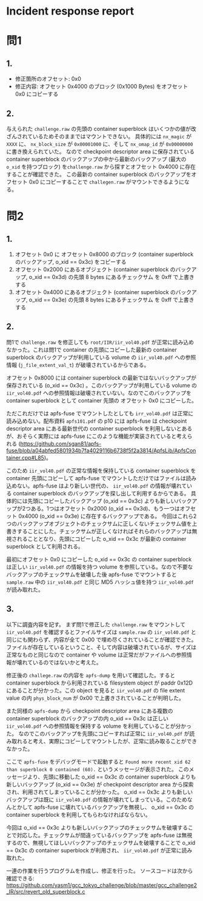 # Incident response report

# 問1
## 1.
- 修正箇所のオフセット: 0x0
- 修正内容: オフセット 0x4000 のブロック (0x1000 Bytes) をオフセット 0x0 にコピーする
## 2.
与えられた `challenge.raw` の先頭の container superblock はいくつかの値が改ざんされているためそのままではマウントできない。
具体的には `nx_magic` が `XXXX` に、 `nx_block_size` が `0x00001000` に、そして `nx_omap_id` が `0x00000000` に書き換えられていた。
なので checkpoint descriptor area に保存されている container superblock のバックアップの中から最新のバックアップ (最大の `o_xid` を持つブロック) を`challenge.raw` から探すとオフセット 0x4000 に存在することが確認できた。
この最新の container superblock のバックアップをオフセット 0x0 にコピーすることで `challegen.raw` がマウントできるようになる。

# 問2
## 1.
1. オフセット 0x0 に オフセット 0x8000 のブロック (container superblock のバックアップ, o_xid == 0x3c) をコピーする
2. オフセット 0x2000 にあるオブジェクト (container superblock のバックアップ, o_xid == 0x3d) の先頭 8 bytes にあるチェックサム を 0xff で上書きする
3. オフセット 0x4000 にあるオブジェクト (container superblock のバックアップ, o_xid == 0x3e) の先頭 8 bytes にあるチェックサム を 0xff で上書きする
## 2.
問1で `challenge.raw` を修正しても `root/IIR/iir_vol40.pdf` が正常に読み込めなかった。これは問1で container の先頭にコピーした最新の container superblock のバックアップが利用している volume の `iir_vol40.pdf` への参照情報 (`j_file_extent_val_t`) が破壊されているからである。

オフセット 0x8000 には container superblock の最新ではないバックアップが保存されている (o_xid == 0x3c) 。このバックアップが利用している volume の `iir_vol40.pdf` への参照情報は破壊されていない。なのでこのバックアップを container superblock として container 先頭の オフセット 0x0 にコピーした。

ただこれだけでは apfs-fuse でマウントしたとしても `irr_vol40.pdf` は正常に読み込めない。配布資料 `apfs101.pdf` の p10 には apfs-fuse は checkpoint descriptor area にある最新世代の container superblock を利用しないとあるが、おそらく実際には apfs-fuse にこのような機能が実装されていると考えられる (https://github.com/sgan81/apfs-fuse/blob/a04abfed5801934b7fa4029116b6738f5f2a3814/ApfsLib/ApfsContainer.cpp#L85)。

このため `iir_vol40.pdf` の正常な情報を保持している container superblock を container 先頭にコピーして apfs-fuse でマウントしただけではファイルは読み込めない。apfs-fuse はより新しい世代の、 `iir_vol40.pdf` の情報が壊れている container superblock のバックアップを探し出して利用するからである。
具体的には先頭にコピーしたバックアップ (o_xid == 0x3c) よりも新しいバックアップが2つある。1つはオフセット 0x2000 (o_xid == 0x3d)、もう一つはオフセット 0x4000 (o_xid == 0x3e) に存在するバックアップである。
今回はこれら2つのバックアップオブジェクトのチェックサムに正しくないチェックサム値を上書きすることにした。チェックサムが正しくなければそれらのバックアップは無視されることとなり、先頭にコピーした o_xid == 0x3c が最新の container superblock として利用される。

最初にオフセット 0x0 にコピーした o_xid == 0x3c の container superblock は正しい `iir_vol40.pdf` の情報を持つ volume を参照している。なので不要なバックアップのチェックサムを破壊した後 apfs-fuse でマウントすると `sample.raw` 中の `iir_vol40.pdf` と同じ MD5 ハッシュ値を持つ `iir_vol40.pdf` が読み取れた。

## 3.
以下に調査内容を記す。
まず問1で修正した `challenge.raw` をマウントして `iir_vol40.pdf` を確認するとファイルサイズは `sample.raw` の `iir_vol40.pdf` と同じにも関わらず、内容が全て 0x00 で埋め尽くされていることが確認できた。
ファイルが存在しているということ、そして内容は破壊されているが、サイズは正常なものと同じなので container や volume は正常だがファイルへの参照情報が壊れているのではないかと考えた。

修正後の `challege.raw` の内容を `apfs-dump` を用いて確認した。すると container superblock から利用されている filesystem object が paddr 0x12D にあることが分かった。この object を見ると `iir_vol40.pdf` の file extent value の内 `phys_block_num` が 0x00 で上書きされていることが判明した。

また同様の `apfs-dump` から checkpoint descriptor area にある複数の container superblock のバックアップの内 o_xid == 0x3c は正しい `iir_vol40.pdf` への参照情報を保持する volume を利用していることが分かった。
なのでこのバックアップを先頭にコピーすれば正常に `iir_vol40.pdf` が読み取れると考え、実際にコピーしてマウントしたが、正常に読み取ることができなかった。

ここで `apfs-fuse` をデバッグモードで起動すると `Found more recent xid 62 than superblock 0 contained (60).` というメッセージが表示された。
このメッセージより、先頭に移動した o_xid == 0x3c の container superblock よりも新しいバックアップ (o_xid == 0x3e) が checkpoint descriptor area から探索され、利用されてしまっていることが分かった。 o_xid == 0x3c よりも新しいバックアップは既に `iir_vol40.pdf` の情報が壊れてしまっている。このためなんとかして apfs-fuse に壊れているバックアップを無視し、 o_xid == 0x3c の container superblock を利用してもらわなければならない。

今回は o_xid == 0x3c よりも新しいバックアップのチェックサムを破壊することで対応した。チェックサムが間違っているバックアップを apfs-fuse は無視するので、無視してほしいバックアップのチェックサムを破壊することで o_xid == 0x3c の container superblock が利用され、 `iir_vol40.pdf` が正常に読み取れた。

一連の作業を行うプログラムを作成し、修正を行った。
ソースコードは次から確認できる: https://github.com/yasm1/gcc_tokyo_challenge/blob/master/gcc_challenge2_IR/src/revert_old_superblock.c
